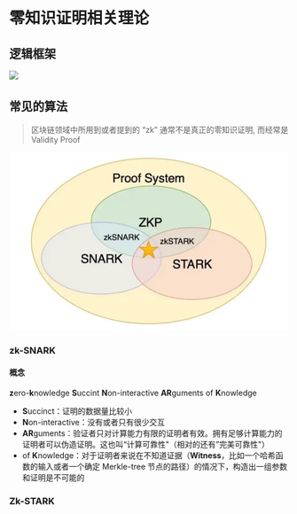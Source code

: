 # 零知识证明相关理论

## 逻辑框架

![](/Users/confucian/TaiDi-Tech/github-repo/ZK-Learn/img/zk_framework.png)

## 常见的算法

> 区块链领域中所用到或者提到的 “zk” 通常不是真正的零知识证明, 而经常是 Validity Proof

![](../img/zkp.png)

### zk-SNARK

#### 概念

**z**ero-**k**nowledge **S**uccint **N**on-interactive **AR**guments of **K**nowledge

- **S**uccinct：证明的数据量比较小
- **N**on-interactive：没有或者只有很少交互
- **AR**guments：验证者只对计算能力有限的证明者有效。拥有足够计算能力的证明者可以伪造证明。这也叫“计算可靠性"（相对的还有”完美可靠性"）
- of **K**nowledge：对于证明者来说在不知道证据（**Witness**，比如一个哈希函数的输入或者一个确定 Merkle-tree 节点的路径）的情况下，构造出一组参数和证明是不可能的

### Zk-STARK